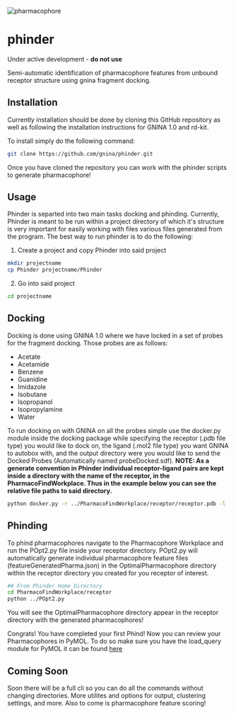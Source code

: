 ![pharmacophore](https://drive.google.com/uc?export=view&id=1Vk1gMmTzlWvmC2N-DBHXpEqfq_wOkrk9)

# phinder
Under active development - **do not use**

Semi-automatic identification of pharmacophore features from unbound receptor structure using gnina fragment docking.  

## Installation
Currently installation should be done by cloning this GitHub repository as well as following the installation instructions for GNINA 1.0 and rd-kit.

To install simply do the following command:

```bash
git clone https://github.com/gnina/phinder.git
```
Once you have cloned the repository you can work with the phinder scripts to generate pharmacophore!

## Usage
Phinder is separted into two main tasks docking and phinding. Currently, Phinder is meant to be run within a project directory of which it's  structure is very important for easily working with files various files generated from the program. The best way to run phinder is to do the following:

1. Create a project and copy Phinder into said project
```bash
mkdir projectname
cp Phinder projectname/Phinder
```
2. Go into said project
```bash
cd projectname
```

## Docking
Docking is done using GNINA 1.0 where we have locked in a set of probes for the fragment docking. Those probes are as follows:
  * Acetate
  * Acetamide
  * Benzene
  * Guanidine
  * Imidazole
  * Isobutane
  * Isopropanol
  * Isopropylamine
  * Water
  

To run docking on with GNINA on all the probes simple use the docker.py module inside the docking package while specifying the receptor (.pdb file type) you would like to dock on, the ligand (.mol2 file type) you want GNINA to autobox with, and the output directory were you would like to send the Docked Probes (Automatically named probeDocked.sdf). **NOTE: As a generate convention in Phinder individual receptor-ligand pairs are kept inside a directory with the name of the receptor, in the PharmacoFindWorkplace. Thus in the example below you can see the relative file paths to said directory.**

```bash
python docker.py -r ../PharmacoFindWorkplace/receptor/receptor.pdb -l ../PharmacoFindWorkplace/receptor/crystal-ligand.mol2 -w ../PharmacoFindWorkplace/receptor/
```

## Phinding

To phind pharmacophores navigate to the Pharmacophore Workplace and run the POpt2.py file inside your receptor directory. POpt2.py will automatically generate individual pharmacophore feature files (featureGeneratedPharma.json) in the OptimalPharmacophore directory within the receptor directory you created for you receptor of interest.

```bash
## From Phinder Home Directory
cd PharmacoFindWorkplace/receptor
python ../POpt2.py
```

You will see the OptimalPharmacophore directory appear in the receptor directory with the generated pharmacophores!

Congrats! You have completed your first Phind! Now you can review your Pharmacophores in PyMOL. To do so make sure you have the load_query module for PyMOL it can be found [here](https://sourceforge.net/projects/pharmer/files/)

## Coming Soon

Soon there will be a full  cli so you can do all the commands without changing directories. More utilites and options for output, clustering settings, and more. Also to come is pharmacophore feature scoring!

